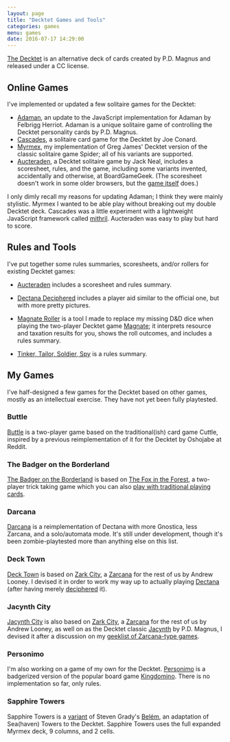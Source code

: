 ```yaml
---
layout: page
title: "Decktet Games and Tools"
categories: games
menu: games
date: 2016-07-17 14:29:00
---
```

[The Decktet](http://www.decktet.com) is an alternative deck of cards created by P.D. Magnus and released under a CC license.


## Online Games

I've implemented or updated a few solitaire games for the Decktet:

* [Adaman](http://mcdemarco.github.io/adaman/), an update to the JavaScript implementation for Adaman by Felbrigg Herriot.  Adaman is a unique solitaire game of controlling the Decktet personality cards by P.D. Magnus.
* [Cascades](http://mcdemarco.net/games/decktet/cascades/), a solitaire card game for the Decktet by Joe Conard.
* [Myrmex](http://mcdemarco.github.io/myrmex/), my implementation of Greg James' Decktet version of the classic solitaire game Spider; all of his variants are supported.
* [Aucteraden](/games/decktet/aucteraden/), a Decktet solitaire game by Jack Neal, includes a scoresheet, rules, and the game, including some variants invented, accidentally and otherwise, at BoardGameGeek.  (The scoresheet doesn't work in some older browsers, but the [game itself](/games/decktet/aucteraden/aucteraden.html) does.)

I only dimly recall my reasons for updating Adaman; I think they were mainly stylistic.  Myrmex I wanted to be able play without breaking out my double Decktet deck.  Cascades was a little experiment with a lightweight JavaScript framework called [mithril](http://mithril.js.org).  Aucteraden was easy to play but hard to score.


## Rules and Tools

I've put together some rules summaries, scoresheets, and/or rollers for existing Decktet games:

* [Aucteraden](/games/decktet/aucteraden/) includes a scoresheet and rules summary.

* [Dectana Deciphered](/games/decktet/dectana/) includes a player aid similar to the official one, but with more pretty pictures.

* [Magnate Roller](/games/decktet/magnate/) is a tool I made to replace my missing D&D dice when playing the two-player Decktet game [Magnate](http://decktet.wikidot.com/game:magnate); it interprets resource and taxation results for you, shows the roll outcomes, and includes a rules summary.

* [Tinker, Tailor, Soldier, Spy](/games/decktet/ttss/) is a rules summary.

## My Games

I've half-designed a few games for the Decktet based on other games, mostly as an intellectual exercise.  They have not yet been fully playtested.

### Buttle

[Buttle](/games/decktet/buttle/) is a two-player game based on the traditional(ish) card game Cuttle, inspired by a previous reimplementation of it for the Decktet by Oshojabe at Reddit.

### The Badger on the Borderland

[The Badger on the Borderland](/games/decktet/bb/) is based on [The Fox in the Forest](https://boardgamegeek.com/boardgame/221965/fox-forest), a two-player trick taking game which you can also [play with traditional playing cards](https://boardgamegeek.com/filepage/153033/fox-forest-summary-sheet).

### Darcana

[Darcana](/games/decktet/darcana/) is a reimplementation of Dectana with more Gnostica, less Zarcana, and a solo/automata mode.
It's still under development, though it's been zombie-playtested more than anything else on this list.

### Deck Town

[Deck Town](/games/decktet/decktown/) is based on [Zark City](https://boardgamegeek.com/boardgame/35003/zark-city), a [Zarcana](https://boardgamegeek.com/boardgame/10996/zarcana) for the rest of us by Andrew Looney.  I devised it in order to work my way up to actually playing [Dectana](https://boardgamegeek.com/boardgame/60015/dectana) (after having merely [deciphered](/games/decktet/dectana/) it).

### Jacynth City

[Jacynth City](/games/decktet/jacity/) is also based on [Zark City](https://boardgamegeek.com/boardgame/35003/zark-city), a [Zarcana](https://boardgamegeek.com/boardgame/10996/zarcana) for the rest of us by Andrew Looney, as well on as the Decktet classic 
[Jacynth](https://boardgamegeek.com/boardgame/39290/jacynth) by P.D. Magnus,
I devised it after a discussion on my [geeklist of Zarcana-type games](https://boardgamegeek.com/geeklist/333402/arcana).

### Personimo

I'm also working on a game of my own for the Decktet.  [Personimo](/games/decktet/personimo/) is a badgerized version of the popular board game [Kingdomino](https://boardgamegeek.com/boardgame/204583/kingdomino).  There is no implementation so far, only rules.

### Sapphire Towers

Sapphire Towers is a [variant](https://boardgamegeek.com/article/31346416#31346416) of Steven Grady's [Belém](https://boardgamegeek.com/thread/899288/nice-spider-adaptation-plus-idea-similar-seahaven), an adaptation of Sea(haven) Towers to the Decktet.  Sapphire Towers uses the full expanded Myrmex deck, 9 columns, and 2 cells.

